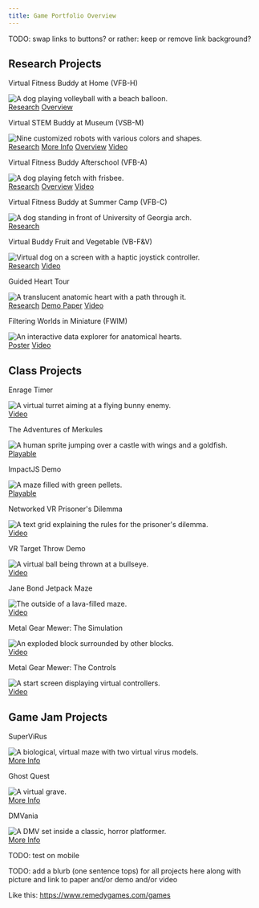 ```yaml
---
title: Game Portfolio Overview
---
```


TODO: swap links to buttons? or rather: keep or remove link background?
<!-- TODO: put below in css and update:
.link-list {
  display: flex; /* Arrange list items in a single line */
  justify-content: center; /* Center-align the list */
  gap: 8px; /* Add space between links */
  list-style: none; /* Remove default bullets */
  padding: 0; /* Remove default padding */
  margin-top: 8px; /* Add some space above the list */
}

.link-list li {
  display: inline-flex; /* Ensure links adjust to content width */
}

.link-list a {
  display: inline-block; /* Allow padding and width adjustments */
  padding: 8px 12px; /* Add padding around the text */
  background-color: #f0f0f0; /* Background for the link */
  border: 1px solid #ddd; /* Border for the link */
  border-radius: 4px; /* Rounded corners for the link */
  text-decoration: none; /* Remove underline from the link */
  color: #333; /* Text color */
  transition: background-color 0.3s ease; /* Smooth hover effect */
}

.link-list a:hover {
  background-color: #e0e0e0; /* Change background on hover */
  color: #000; /* Change text color on hover */
}
-->

<h2 class="portfolio-header">Research Projects</h2>
<div class="responsive-image-grid"> <!-- Research Projects Grid -->
    <div class="grid-item"> <!-- VFB-H -->
        <!-- TODO: Page link once setup -->
        <!-- TODO: early how to play video??? -->
        <p class="grid-header-txt">Virtual Fitness Buddy at Home (VFB-H)</p> <!-- header element overrides some formatting -->
        <img class="grid-img" 
            src="vfbH_volleyball2_example.png"
            alt="A dog playing volleyball with a beach balloon."
            title="Virtual Fitness Buddy at Home (VFB-H)"
        >
        <div class="link-grid"> <!-- VFB-H Link Grid -->
            <a class="grid-link-item" 
                href="https://www.proquest.com/dissertations-theses/design-field-implementation-virtual-buddy-based/docview/2917424271/se-2?accountid=14537">
                Research</a>
            <a class="grid-link-item" 
                href="https://www.doctorcatball.com/category-folder/vb-overview#virtual-fitness-buddy-at-home">
                Overview</a>
        </div> <!-- End VFB-H Link Grid -->
    </div> <!-- End VFB-H -->
    <div class="grid-item"> <!-- VSB-M -->
        <!-- TODO: lever hero video? -->
        <p class="grid-header-txt">Virtual STEM Buddy at Museum (VSB-M)</p>
        <img class="grid-img" 
            src="vsb_buddies.png"
            alt="Nine customized robots with various colors and shapes."
            title="Virtual STEM Buddy at Museum (VSB-M)"
        >
        <div class="link-grid"> <!-- VSB-M Link Grid -->
            <a class="grid-link-item" 
                href="https://wevr.adalsimeone.me/2019/WEVR2019_Ball.pdf">
                Research</a>
            <a class="grid-link-item"
                href="https://www.doctorcatball.com/category-folder/vsb">
                <!-- href="vsb.md"> -->
                More Info</a> <!-- TODO: why border?? -->
            <a class="grid-link-item" 
                href="https://www.doctorcatball.com/category-folder/vb-overview#virtual-stem-buddy-at-museum">
                Overview</a>
            <a class="grid-link-item"
                href="https://wevr.adalsimeone.me/2019/WEVR2019_Ball.pdf">
                Video</a> <!-- TODO: -->
        </div> <!-- End VSB-M Link Grid -->
    </div> <!-- End VSB-M -->
    <div class="grid-item"> <!-- VFB-A -->
        <!-- TODO: Page link once setup -->
        <!-- TODO: slingshot testing video -->
        <p class="grid-header-txt">Virtual Fitness Buddy Afterschool (VFB-A)</p>
        <img class="grid-img"
            src="vfbH_frisbee3.png"
            alt="A dog playing fetch with frisbee."
            title="Virtual Fitness Buddy Afterschool (VFB-A)"
        >
        <div class="link-grid"> <!-- VFB-A Link Grid -->
            <a class="grid-link-item" 
                href="https://pmc.ncbi.nlm.nih.gov/articles/PMC9016571/">
                Research</a>
                <a class="grid-link-item" 
                href="https://www.doctorcatball.com/category-folder/vb-overview#virtual-fitness-buddy-afterschool">
                Overview</a>
            <a class="grid-link-item" 
                href="https://pmc.ncbi.nlm.nih.gov/articles/PMC9016571/">
                Video</a> <!-- TODO: -->
        </div> <!-- End VFB-A Link Grid -->
    </div> <!-- End VFB-A -->
    <div class="grid-item"> <!-- VFB-C -->
        <!-- TODO: Page link once setup -->
        <p class="grid-header-txt">Virtual Fitness Buddy at Summer Camp (VFB-C)</p>
        <img class="grid-img"
            src="vfbC_buddy_forGrid.png"
            alt="A dog standing in front of University of Georgia arch."
            title="Virtual Fitness Buddy at Summer Camp (VFB-C)"
        >
        <div class="link-grid"> <!-- VFB-C Link Grid -->
            <a class="grid-link-item" 
                href="https://pmc.ncbi.nlm.nih.gov/articles/PMC6566098/">
                Research</a>
        </div> <!-- End VFB-C Link Grid -->
    </div> <!-- End VFB-C -->
    <div class="grid-item"> <!-- VB-F&V -->
        <!-- TODO: Page link once setup -->
        <!-- TODO: have a proof of concept video on youtube -->
        <p class="grid-header-txt">Virtual Buddy Fruit and Vegetable (VB-F&V)</p>
        <img class="grid-img"
            src="vbFV_interface_modified4.png"
            alt="Virtual dog on a screen with a haptic joystick controller."
            title="Virtual Buddy Fruit and Vegetable (VB-F&V)"
        >
        <div class="link-grid"> <!-- VB-F&V Link Grid -->
            <a class="grid-link-item" 
                href="https://www.researchgate.net/profile/Sun-Joo-Grace-Ahn/publication/281627304_Using_Virtual_Pets_to_Increase_Fruit_and_Vegetable_Consumption_in_Children_A_Technology-Assisted_Social_Cognitive_Theory_Approach/links/55f092ca08aef559dc46d679/Using-Virtual-Pets-to-Increase-Fruit-and-Vegetable-Consumption-in-Children-A-Technology-Assisted-Social-Cognitive-Theory-Approach.pdf">
                Research</a>
            <a class="grid-link-item" 
                href="https://www.researchgate.net/profile/Sun-Joo-Grace-Ahn/publication/281627304_Using_Virtual_Pets_to_Increase_Fruit_and_Vegetable_Consumption_in_Children_A_Technology-Assisted_Social_Cognitive_Theory_Approach/links/55f092ca08aef559dc46d679/Using-Virtual-Pets-to-Increase-Fruit-and-Vegetable-Consumption-in-Children-A-Technology-Assisted-Social-Cognitive-Theory-Approach.pdf">
                Video</a> <!-- TODO: name for this, it's a proof of concept, also link -->
        </div> <!-- End VB-F&V Link Grid -->
    </div> <!-- End VB-F&V -->
    <div class="grid-item"> <!-- Heart Tour -->
        <!-- TODO: Page link once setup -->
        <!-- TODO: has video -->
        <p class="grid-header-txt">Guided Heart Tour</p>
        <img class="grid-img"
            src="heart_heartTranslucent-rail2.png"
            alt="A translucent anatomic heart with a path through it."
            title="Guided Heart Tour"
        >
        <div class="link-grid"> <!-- Heart Tour Link Grid -->
            <a class="grid-link-item" 
                href="https://wevr.adalsimeone.me/2016/WEVR2016_Ball.pdf">
                Research</a>
            <a class="grid-link-item" 
                href="https://www.researchgate.net/profile/Kyle-Johnsen-2/publication/304781751_First-Person_VR_Design_for_Cardiac_Anatomy_Education/links/577a74b908ae355e74f06b7e/First-Person-VR-Design-for-Cardiac-Anatomy-Education.pdf">
                Demo Paper</a>
            <a class="grid-link-item" 
                href="https://wevr.adalsimeone.me/2016/WEVR2016_Ball.pdf">
                Video</a> <!-- TODO: -->
        </div> <!-- End Heart Tour Grid -->
    </div> <!-- End Heart Tour -->
    <div class="grid-item"> <!-- fWIM -->
        <!-- TODO: Page link once setup -->
        <!-- TODO: analysis tool -->
        <!-- TODO: has video both online and local in desktop website: 2017 3DUI Data Analytics Cat -->
        <p class="grid-header-txt">Filtering Worlds in Miniature (FWIM)</p>
        <img class="grid-img"
            src="fWIM_singleRed.png"
            alt="An interactive data explorer for anatomical hearts."
            title="Filtering Worlds in Miniature (FWIM)"
        >
        <div class="link-grid"> <!-- fWIM Link Grid -->
            <a class="grid-link-item" 
                href="https://dl.acm.org/doi/abs/10.1145/3131277.3134353">
                Poster</a>
            <a class="grid-link-item" 
                href="https://dl.acm.org/doi/abs/10.1145/3131277.3134353">
                Video</a> <!-- TODO: -->
        </div> <!-- End fWIM Link Grid -->
    </div> <!-- End fWIM -->
</div> <!-- End Research Projects Grid -->

<h2 class="portfolio-header">Class Projects</h2>
<div class="responsive-image-grid"> <!-- Class Projects Grid -->
    <div class="grid-item"> <!-- Enrage Timer -->
        <!-- TODO: modify video and link video -->
        <!-- TODO: Spring 2015 Final: Enrage Timer -->
        <p class="grid-header-txt">Enrage Timer</p>
        <img class="grid-img"
            src="enrage_turret2.png"
            alt="A virtual turret aiming at a flying bunny enemy."
            title="Enrage Timer"
        >
        <div class="link-grid"> <!-- Enrage Timer Link Grid TODO:-->
            <a class="grid-link-item" 
                href="https://pmc.ncbi.nlm.nih.gov/articles/PMC6566098/">
                Video</a>
        </div> <!-- Enrage Timer Link Grid -->
    </div> <!-- End Enrage Timer -->
    <div class="grid-item"> <!-- Merkules -->
        <!-- TODO: link github playable demo here -->
        <!-- TODO: make video? -->
        <!-- TODO: Spring 2015 Project 4: The Adventures of Merkules -->
        <p class="grid-header-txt">The Adventures of Merkules</p>
        <img class="grid-img"
            src="merkules_start.png"
            alt="A human sprite jumping over a castle with wings and a goldfish."
            title="The Adventures of Merkules"
        >
        <div class="link-grid"> <!-- Merkules Link Grid -->
            <a class="grid-link-item" 
                href="https://faruhcon.github.io/Project2b/">
                Playable</a> <!-- TODO: Demo</a> -->
        </div> <!-- Merkules Link Grid -->
    </div> <!-- End Merkules -->
    <div class="grid-item"> <!-- ImpactJS Demo -->
        <!-- TODO: Keep? -->
        <!-- TODO: link github playable demo here -->
        <!-- TODO: make video? -->
        <!-- TODO: Spring 2015 Project 1: ImpactJS Maze Game -->
        <p class="grid-header-txt">ImpactJS Demo</p>
        <img class="grid-img"
            src="impactjs_start.png"
            alt="A maze filled with green pellets."
            title="ImpactJS Demo"
        >
        <div class="link-grid"> <!-- ImpactJS Demo Link Grid TODO: -->
            <a class="grid-link-item" 
                href="https://faruhcon.github.io/Project2b/">
                Playable</a> <!-- TODO: Demo</a> -->
        </div> <!-- ImpactJS Demo Link Grid -->
    </div> <!-- End ImpactJS Demo -->
    <div class="grid-item"> <!-- Prisoner's Dilemma -->
        <!-- TODO: Keep? -->
        <!-- TODO: modify video and link video -->
        <!-- TODO: Fall 2016 VR Project 2: Prisoner's Dilemma -->
        <p class="grid-header-txt">Networked VR Prisoner's Dilemma</p>
        <img class="grid-img"
            src="prisonersDilemma_outcomeChart.png"
            alt="A text grid explaining the rules for the prisoner's dilemma."
            title="Networked VR Prisoner's Dilemma"
        >
        <div class="link-grid"> <!-- Prisoner's Dilemma Link Grid TODO: -->
            <a class="grid-link-item" 
                href="https://faruhcon.github.io/Project2b/">
                Video</a>
        </div> <!-- Prisoner's Dilemma Link Grid -->
    </div> <!-- End Prisoner's Dilemma -->
    <div class="grid-item"> <!-- VR Target Throw Demo -->
        <!-- TODO: Keep? -->
        <!-- TODO: modify video and link video -->
        <!-- TODO: Fall 2016 VR Project 1: Target Demo -->
        <p class="grid-header-txt">VR Target Throw Demo</p>
        <img class="grid-img"
            src="target_throw.png"
            alt="A virtual ball being thrown at a bullseye."
            title="VR Target Throw Demo"
        >
        <div class="link-grid"> <!-- VR Target Throw Link Grid TODO: -->
            <a class="grid-link-item" 
                href="https://faruhcon.github.io/Project2b/">
                Video</a>
        </div> <!-- VR Target Throw Demo Link Grid -->
    </div> <!-- End VR Target Throw Demo -->
    <div class="grid-item"> <!-- Jetpack Maze -->
        <!-- TODO: pick and modify video and link video -->
        <!-- TODO: see pc pictures folder for alternatives -->
        <!-- TODO: Spring 2014 VR Final: Jane Bond Jetpack Maze -->
        <p class="grid-header-txt">Jane Bond Jetpack Maze</p>
        <img class="grid-img"
            src="janeBond_outside.png"
            alt="The outside of a lava-filled maze."
            title="Jane Bond Jetpack Maze"
        >
        <div class="link-grid"> <!-- Jetpack Maze Link Grid TODO: -->
            <a class="grid-link-item" 
                href="https://faruhcon.github.io/Project2b/">
                Video</a>
        </div> <!-- Jetpack Maze Link Grid -->
    </div> <!-- End Jetpack Maze -->
    <div class="grid-item"> <!-- MGM: The Simulation -->
        <!-- TODO: modify video and link video -->
        <!-- TODO: where project repo? -->
        <!-- TODO: Spring 2014 VR Project 4: Virtual Metal Gear Mewer -->
        <p class="grid-header-txt">Metal Gear Mewer: The Simulation</p>
        <img class="grid-img"
            src="mech_mixedReality_explode4b.png"
            alt="An exploded block surrounded by other blocks."
            title="Metal Gear Mewer: The Simulation"
        >
        <div class="link-grid"> <!-- MGM: The Simulation Link Grid TODO: -->
            <a class="grid-link-item" 
                href="https://faruhcon.github.io/Project2b/">
                Video</a>
        </div> <!-- MGM: The Simulation Link Grid -->
    </div> <!-- End MGM: The Simulation -->
    <div class="grid-item"> <!-- MGM: The Controls -->
        <!-- TODO: modify video and link video -->
        <!-- TODO: where project repo? -->
        <!-- TODO: Spring 2014 VR Project 3: Memory Match -->
        <p class="grid-header-txt">Metal Gear Mewer: The Controls</p>
        <img class="grid-img"
            src="memMatch_mixedReality_start.png"
            alt="A start screen displaying virtual controllers."
            title="Metal Gear Mewer: The Controls"
        >
        <div class="link-grid"> <!-- MGM: The Controls Link Grid TODO: -->
            <a class="grid-link-item" 
                href="https://faruhcon.github.io/Project2b/">
                Video</a>
        </div> <!-- MGM: The Controls Link Grid -->
    </div> <!-- End MGM: The Controls -->
</div> <!-- End Class Projects Grid -->

<h2 class="portfolio-header">Game Jam Projects</h2>
<div class="responsive-image-grid"> <!-- Game Jam Projects Grid -->
    <div class="grid-item"> <!-- SuperViRus -->
        <!-- TODO: upload video? found some on pc in web desktop folder -->
        <!-- TODO: link video -->
        <!-- TODO: 2018 Global Game Jam: SuperVRus -->
        <p class="grid-header-txt">SuperViRus</p>
        <img class="grid-img"
            src="supervrus_lev2-trim.png"
            alt="A biological, virtual maze with two virtual virus models."
            title="SuperViRus"
        >
        <div class="link-grid"> <!-- SuperViRus Link Grid -->
            <a class="grid-link-item" 
                href="https://v3.globalgamejam.org/2018/games/supervirus">
                <!-- Global Game Jam</a> -->
                More Info</a> <!-- TODO: or Product or something else? -->
        </div> <!-- SuperViRus Link Grid -->
    </div> <!-- End SuperViRus -->
    <div class="grid-item"> <!-- Ghost Quest -->
        <!-- TODO: keep? -->
        <!-- TODO: 2018 Athens Game Jam: Ghost Quest -->
        <p class="grid-header-txt">Ghost Quest</p>
        <img class="grid-img"
            src="ghost_boardGame.png"
            alt="A virtual grave."
            title="Ghost Quest"
        >
        <div class="link-grid"> <!-- Ghost Quest Link Grid -->
            <a class="grid-link-item" 
                href="https://gamedevbrook.itch.io/ghost-quest">
                <!-- itch.io</a> -->
                More Info</a> <!-- TODO: or Product or something else? -->
        </div> <!-- Ghost Quest Link Grid -->
    </div> <!-- End Ghost Quest -->
    <div class="grid-item"> <!-- DMVania -->
        <!-- TODO: make video? or find one -->
        <!-- TODO: 2017 Athens Game Jam: DMVania -->
        <p class="grid-header-txt">DMVania</p>
        <img class="grid-img"
            src="dmvania_scream.png"
            alt="A DMV set inside a classic, horror platformer."
            title="DMVania"
        >
        <div class="link-grid"> <!-- DMVania Link Grid -->
            <a class="grid-link-item" 
                href="https://gamedevbrook.itch.io/dmvania">
                <!-- itch.io</a> -->
                More Info</a> <!-- TODO: or Product or something else? -->
        </div> <!-- DMVania Link Grid -->
    </div> <!-- End DMVania -->
</div> <!-- End Game Jam Projects Grid -->


TODO: test on mobile

TODO: add a blurb (one sentence tops) for all projects here along with picture and link to paper and/or demo and/or video 

Like this: https://www.remedygames.com/games